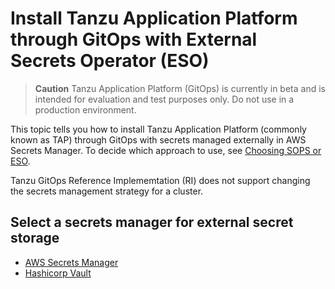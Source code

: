 # Install Tanzu Application Platform through GitOps with External Secrets Operator (ESO)

>**Caution** Tanzu Application Platform (GitOps) is currently in beta and is intended for evaluation and test purposes only. Do not use in a production environment.

<!-- TODO: use markdown-generated anchor values to ease navigating within VS Code (and validating links). -->

This topic tells you how to install Tanzu Application Platform (commonly known as TAP) 
through GitOps with secrets managed externally in AWS Secrets Manager. 
To decide which approach to use, see [Choosing SOPS or ESO](reference.hbs.md#choosing-sops-or-eso).

Tanzu GitOps Reference Implememtation (RI) does not support changing the secrets management strategy for a cluster.

## <a id='supported-secret-managers'></a>Select a secrets manager for external secret storage


- [AWS Secrets Manager](eso/aws-secrets-manager.hbs.md)
- [Hashicorp Vault](eso/vault.hbs.md)
